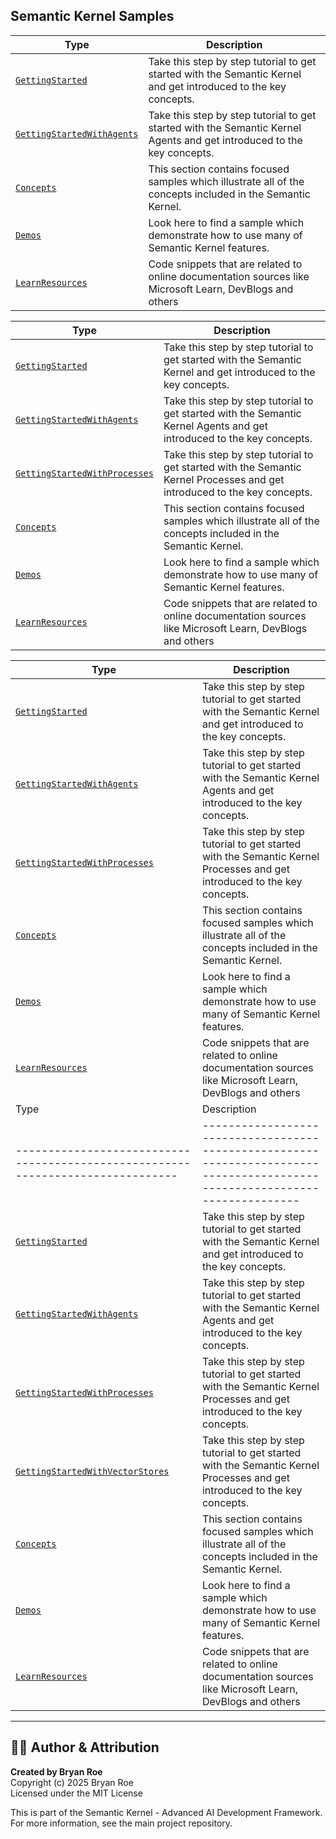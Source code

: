 ## Semantic Kernel Samples

| Type                                                               | Description                                                                                                            |
| ------------------------------------------------------------------ | ---------------------------------------------------------------------------------------------------------------------- |
| [`GettingStarted`](./GettingStarted/README.md)                     | Take this step by step tutorial to get started with the Semantic Kernel and get introduced to the key concepts.        |
| [`GettingStartedWithAgents`](./GettingStartedWithAgents/README.md) | Take this step by step tutorial to get started with the Semantic Kernel Agents and get introduced to the key concepts. |
| [`Concepts`](./Concepts/README.md)                                 | This section contains focused samples which illustrate all of the concepts included in the Semantic Kernel.           |
| [`Demos`](./Demos/README.md)                                       | Look here to find a sample which demonstrate how to use many of Semantic Kernel features.                              |
| [`LearnResources`](./LearnResources/README.md)                     | Code snippets that are related to online documentation sources like Microsoft Learn, DevBlogs and others               |

| Type                                                                     | Description                                                                                                               |
| ------------------------------------------------------------------------ | ------------------------------------------------------------------------------------------------------------------------- |
| [`GettingStarted`](./GettingStarted/README.md)                           | Take this step by step tutorial to get started with the Semantic Kernel and get introduced to the key concepts.           |
| [`GettingStartedWithAgents`](./GettingStartedWithAgents/README.md)       | Take this step by step tutorial to get started with the Semantic Kernel Agents and get introduced to the key concepts.    |
| [`GettingStartedWithProcesses`](./GettingStartedWithProcesses/README.md) | Take this step by step tutorial to get started with the Semantic Kernel Processes and get introduced to the key concepts. |
| [`Concepts`](./Concepts/README.md)                                       | This section contains focused samples which illustrate all of the concepts included in the Semantic Kernel.               |
| [`Demos`](./Demos/README.md)                                             | Look here to find a sample which demonstrate how to use many of Semantic Kernel features.                                 |
| [`LearnResources`](./LearnResources/README.md)                           | Code snippets that are related to online documentation sources like Microsoft Learn, DevBlogs and others                  |

| Type                                                                      | Description                                                                                                                 |
| ------------------------------------------------------------------------- | --------------------------------------------------------------------------------------------------------------------------- |
| [`GettingStarted`](./GettingStarted/README.md)                            | Take this step by step tutorial to get started with the Semantic Kernel and get introduced to the key concepts.             |
| [`GettingStartedWithAgents`](./GettingStartedWithAgents/README.md)        | Take this step by step tutorial to get started with the Semantic Kernel Agents and get introduced to the key concepts.      |
| [`GettingStartedWithProcesses`](./GettingStartedWithProcesses/README.md)  | Take this step by step tutorial to get started with the Semantic Kernel Processes and get introduced to the key concepts.   |
| [`Concepts`](./Concepts/README.md)                                        | This section contains focused samples which illustrate all of the concepts included in the Semantic Kernel.                 |
| [`Demos`](./Demos/README.md)                                              | Look here to find a sample which demonstrate how to use many of Semantic Kernel features.                                   |
| [`LearnResources`](./LearnResources/README.md)                            | Code snippets that are related to online documentation sources like Microsoft Learn, DevBlogs and others                    |
| Type                                                                            | Description                                                                                                                 |
| ------------------------------------------------------------------------------- | --------------------------------------------------------------------------------------------------------------------------- |
| [`GettingStarted`](./GettingStarted/README.md)                                  | Take this step by step tutorial to get started with the Semantic Kernel and get introduced to the key concepts.             |
| [`GettingStartedWithAgents`](./GettingStartedWithAgents/README.md)              | Take this step by step tutorial to get started with the Semantic Kernel Agents and get introduced to the key concepts.      |
| [`GettingStartedWithProcesses`](./GettingStartedWithProcesses/README.md)        | Take this step by step tutorial to get started with the Semantic Kernel Processes and get introduced to the key concepts.   |
| [`GettingStartedWithVectorStores`](./GettingStartedWithVectorStores/README.md)  | Take this step by step tutorial to get started with the Semantic Kernel Processes and get introduced to the key concepts.   |
| [`Concepts`](./Concepts/README.md)                                              | This section contains focused samples which illustrate all of the concepts included in the Semantic Kernel.                 |
| [`Demos`](./Demos/README.md)                                                    | Look here to find a sample which demonstrate how to use many of Semantic Kernel features.                                   |
| [`LearnResources`](./LearnResources/README.md)                                  | Code snippets that are related to online documentation sources like Microsoft Learn, DevBlogs and others                    |


---

## 👨‍💻 Author & Attribution

**Created by Bryan Roe**  
Copyright (c) 2025 Bryan Roe  
Licensed under the MIT License

This is part of the Semantic Kernel - Advanced AI Development Framework.
For more information, see the main project repository.
